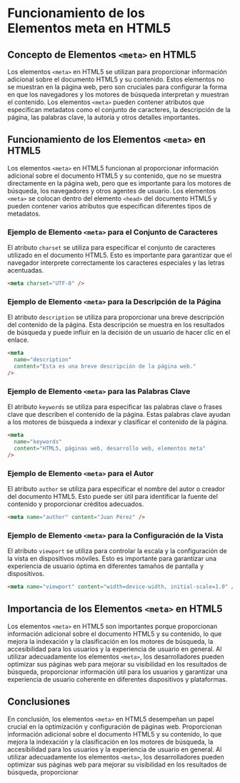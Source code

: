 # Funcionamiento de los Elementos meta en HTML5

## Concepto de Elementos `<meta>` en HTML5

Los elementos `<meta>` en HTML5 se utilizan para proporcionar información adicional sobre el documento HTML5 y su contenido. Estos elementos no se muestran en la página web, pero son cruciales para configurar la forma en que los navegadores y los motores de búsqueda interpretan y muestran el contenido. Los elementos `<meta>` pueden contener atributos que especifican metadatos como el conjunto de caracteres, la descripción de la página, las palabras clave, la autoría y otros detalles importantes.

## Funcionamiento de los Elementos `<meta>` en HTML5

Los elementos `<meta>` en HTML5 funcionan al proporcionar información adicional sobre el documento HTML5 y su contenido, que no se muestra directamente en la página web, pero que es importante para los motores de búsqueda, los navegadores y otros agentes de usuario. Los elementos `<meta>` se colocan dentro del elemento `<head>` del documento HTML5 y pueden contener varios atributos que especifican diferentes tipos de metadatos.

### Ejemplo de Elemento `<meta>` para el Conjunto de Caracteres

El atributo `charset` se utiliza para especificar el conjunto de caracteres utilizado en el documento HTML5. Esto es importante para garantizar que el navegador interprete correctamente los caracteres especiales y las letras acentuadas.

```html
<meta charset="UTF-8" />
```

### Ejemplo de Elemento `<meta>` para la Descripción de la Página

El atributo `description` se utiliza para proporcionar una breve descripción del contenido de la página. Esta descripción se muestra en los resultados de búsqueda y puede influir en la decisión de un usuario de hacer clic en el enlace.

```html
<meta
  name="description"
  content="Esta es una breve descripción de la página web."
/>
```

### Ejemplo de Elemento `<meta>` para las Palabras Clave

El atributo `keywords` se utiliza para especificar las palabras clave o frases clave que describen el contenido de la página. Estas palabras clave ayudan a los motores de búsqueda a indexar y clasificar el contenido de la página.

```html
<meta
  name="keywords"
  content="HTML5, páginas web, desarrollo web, elementos meta"
/>
```

### Ejemplo de Elemento `<meta>` para el Autor

El atributo `author` se utiliza para especificar el nombre del autor o creador del documento HTML5. Esto puede ser útil para identificar la fuente del contenido y proporcionar créditos adecuados.

```html
<meta name="author" content="Juan Pérez" />
```

### Ejemplo de Elemento `<meta>` para la Configuración de la Vista

El atributo `viewport` se utiliza para controlar la escala y la configuración de la vista en dispositivos móviles. Esto es importante para garantizar una experiencia de usuario óptima en diferentes tamaños de pantalla y dispositivos.

```html
<meta name="viewport" content="width=device-width, initial-scale=1.0" />
```

## Importancia de los Elementos `<meta>` en HTML5

Los elementos `<meta>` en HTML5 son importantes porque proporcionan información adicional sobre el documento HTML5 y su contenido, lo que mejora la indexación y la clasificación en los motores de búsqueda, la accesibilidad para los usuarios y la experiencia de usuario en general. Al utilizar adecuadamente los elementos `<meta>`, los desarrolladores pueden optimizar sus páginas web para mejorar su visibilidad en los resultados de búsqueda, proporcionar información útil para los usuarios y garantizar una experiencia de usuario coherente en diferentes dispositivos y plataformas.

## Conclusiones

En conclusión, los elementos `<meta>` en HTML5 desempeñan un papel crucial en la optimización y configuración de páginas web. Proporcionan información adicional sobre el documento HTML5 y su contenido, lo que mejora la indexación y la clasificación en los motores de búsqueda, la accesibilidad para los usuarios y la experiencia de usuario en general. Al utilizar adecuadamente los elementos `<meta>`, los desarrolladores pueden optimizar sus páginas web para mejorar su visibilidad en los resultados de búsqueda, proporcionar
